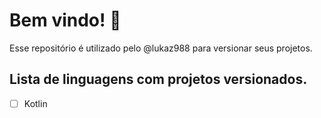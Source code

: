# Bem vindo! :wave:

Esse repositório é utilizado pelo @lukaz988 para versionar seus projetos.


## Lista de linguagens com projetos versionados.

 - [ ] Kotlin
 
